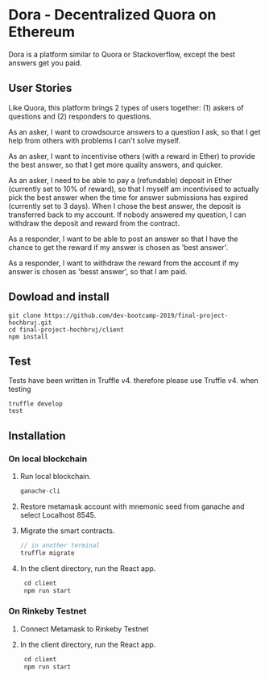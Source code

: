 # Dora - Decentralized Quora on Ethereum

Dora is a platform similar to Quora or Stackoverflow, except the best answers get you paid.


## User Stories

Like Quora, this platform brings 2 types of users together:
(1) askers of questions and
(2) responders to questions.

As an asker, I want to crowdsource answers to a question I ask, so that I get help from others with problems I can't solve myself.

As an asker, I want to incentivise others (with a reward in Ether) to provide the best answer, so that I get more quality answers, and quicker.

As an asker, I need to be able to pay a (refundable) deposit in Ether (currently set to 10% of reward), so that I myself am incentivised to actually pick the best answer when the time for answer submissions has expired (currently set to 3 days). When I chose the best answer, the deposit is transferred back to my account. If nobody answered my question, I can withdraw the deposit and reward from the contract.

As a responder, I want to be able to post an answer so that I have the chance to get the reward if my answer is chosen as 'best answer'. 

As a responder, I want to withdraw the reward from the account if my answer is chosen as 'besst answer', so that I am paid.

## Dowload and install
```
git clone https://github.com/dev-bootcamp-2019/final-project-hochbruj.git
cd final-project-hochbruj/client
npm install
```

## Test

Tests have been written in Truffle v4. therefore please use Truffle v4. when testing

```
truffle develop
test
```

## Installation

### On local blockchain

1. Run local blockchain.
    ```javascript
    ganache-cli
    ```
2. Restore metamask account with mnemonic seed from ganache and select Localhost 8545.

3. Migrate the smart contracts.
    ```javascript
    // in another terminal
    truffle migrate
    ```
4. In the client directory, run the React app. 
   ```javascript
    cd client
    npm run start
   ```

### On Rinkeby Testnet

1. Connect Metamask to Rinkeby Testnet

2. In the client directory, run the React app. 
   ```javascript
    cd client
    npm run start
   ```